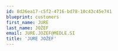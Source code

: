 ```yaml
---
id: 8d26ea17-c5f2-4716-bd78-10c43c45e741
blueprint: customers
first_name: JURE
last_name: JOŽEF
email: JURE.JOZEF@MEDLE.SI
title: 'JURE JOŽEF'
---
```

